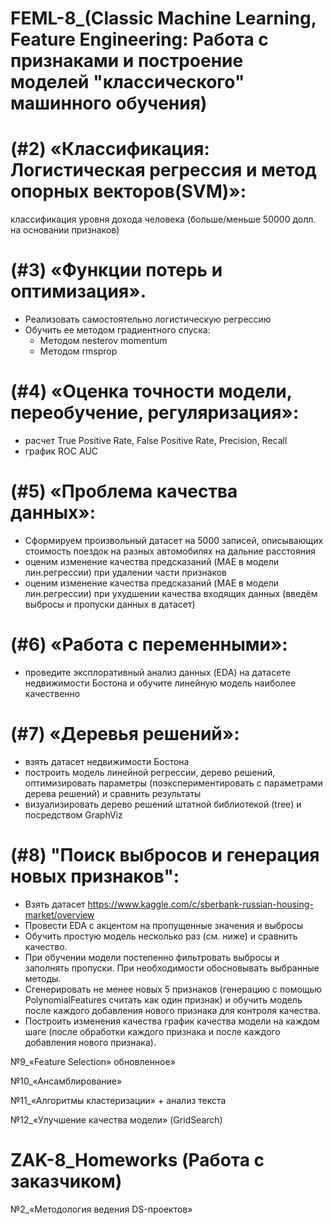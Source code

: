 # FEML-8_(Classic Machine Learning, Feature Engineering: Работа с признаками и построение моделей "классического" машинного обучения)

# (#2) «Классификация: Логистическая регрессия и метод опорных векторов(SVM)»: 
классификация уровня дохода человека (больше/меньше 50000 долл. на основании признаков)

# (#3) «Функции потерь и оптимизация».
- Реализовать самостоятельно логистическую регрессию
- Обучить ее методом градиентного спуска:
  - Методом nesterov momentum
  - Методом rmsprop

# (#4) «Оценка точности модели, переобучение, регуляризация»:
- расчет True Positive Rate, False Positive Rate, Precision, Recall
- график ROC AUC

# (#5) «Проблема качества данных»:
- Cформируем произвольный датасет на 5000 записей, описывающих стоимость поездок на разных автомобилях на дальние расстояния
- оценим изменение качества предсказаний (MAE в модели лин.регрессии) при удалении части признаков
- оценим изменение качества предсказаний (MAE в модели лин.регрессии) при ухудшении качества входящих данных (введём выбросы и пропуски данных в датасет)

# (#6) «Работа с переменными»:
- проведите эксплоративный анализ данных (EDA) на датасете недвижимости Бостона и обучите линейную модель наиболее качественно

# (#7) «Деревья решений»:
- взять датасет недвижимости Бостона
- построить модель линейной регрессии, дерево решений, оптимизировать параметры (поэкспериментировать с параметрами дерева решений) и сравнить результаты
- визуализировать дерево решений штатной библиотекой (tree) и посредством GraphViz

# (#8) "Поиск выбросов и генерация новых признаков":
- Взять датасет https://www.kaggle.com/c/sberbank-russian-housing-market/overview
- Провести EDA с акцентом на пропущенные значения и выбросы
- Обучить простую модель несколько раз (см. ниже) и сравнить качество.
- При обучении модели постепенно фильтровать выбросы и заполнять пропуски. При необходимости обосновывать выбранные методы.
- Сгенерировать не менее новых 5 признаков (генерацию с помощью PolynomialFeatures считать как один признак) и обучить модель после каждого добавления нового признака для контроля качества.
- Построить изменения качества график качества модели на каждом шаге (после обработки каждого признака и после каждого добавления нового признака). 

№9_«Feature Selection» обновленное»



№10_«Ансамблирование»

№11_«Алгоритмы кластеризации» + анализ текста

№12_«Улучшение качества модели» (GridSearch)

# ZAK-8_Homeworks (Работа с заказчиком)

№2_«Методология ведения DS-проектов»
